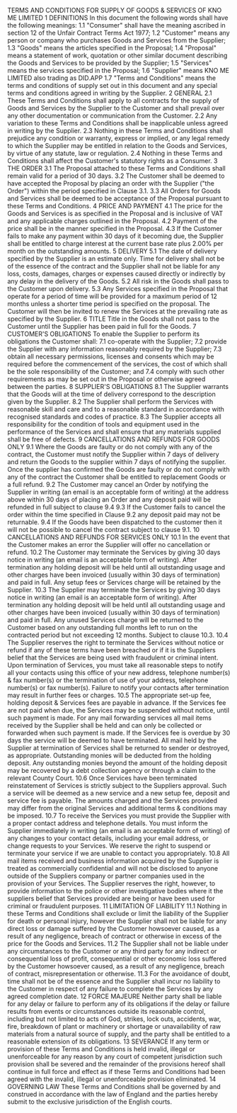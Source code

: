 TERMS AND CONDITIONS
FOR SUPPLY OF GOODS & SERVICES
OF
KNO ME LIMITED
1 DEFINITIONS
In this document the following words shall have the following meanings:
1.1 "Consumer" shall have the meaning ascribed in section 12 of the Unfair Contract Terms Act
1977;
1.2 "Customer" means any person or company who purchases Goods and Services from the
Supplier;
1.3 "Goods" means the articles specified in the Proposal;
1.4 "Proposal" means a statement of work, quotation or other similar document describing the
Goods and Services to be provided by the Supplier;
1.5 "Services" means the services specified in the Proposal;
1.6 "Supplier" means KNO ME LIMITED also trading as DID.APP
1.7 "Terms and Conditions" means the terms and conditions of supply set out in this document
and any special terms and conditions agreed in writing by the Supplier.
2 GENERAL
2.1 These Terms and Conditions shall apply to all contracts for the supply of Goods and Services
by the Supplier to the Customer and shall prevail over any other documentation or
communication from the Customer.
2.2 Any variation to these Terms and Conditions shall be inapplicable unless agreed in writing by
the Supplier.
2.3 Nothing in these Terms and Conditions shall prejudice any condition or warranty, express or
implied, or any legal remedy to which the Supplier may be entitled in relation to the Goods
and Services, by virtue of any statute, law or regulation.
2.4 Nothing in these Terms and Conditions shall affect the Customer's statutory rights as a
Consumer.
3 THE ORDER
3.1 The Proposal attached to these Terms and Conditions shall remain valid for a period of 30
days.
3.2 The Customer shall be deemed to have accepted the Proposal by placing an order with the
Supplier ("the Order") within the period specified in Clause 3.1.
3.3 All Orders for Goods and Services shall be deemed to be acceptance of the Proposal
pursuant to these Terms and Conditions.
4 PRICE AND PAYMENT 
4.1 The price for the Goods and Services is as specified in the Proposal and is inclusive of VAT
and any applicable charges outlined in the Proposal.
4.2 Payment of the price shall be in the manner specified in the Proposal.
4.3 If the Customer fails to make any payment within 30 days of it becoming due, the Supplier
shall be entitled to charge interest at the current base rate plus 2.00% per month on the
outstanding amounts.
5 DELIVERY
5.1 The date of delivery specified by the Supplier is an estimate only. Time for delivery shall not
be of the essence of the contract and the Supplier shall not be liable for any loss, costs,
damages, charges or expenses caused directly or indirectly by any delay in the delivery of the
Goods.
5.2 All risk in the Goods shall pass to the Customer upon delivery.
5.3 Any Services specified in the Proposal that operate for a period of time will be provided for a
maximum period of 12 months unless a shorter time period is specified on the proposal. The
Customer will then be invited to renew the Services at the prevailing rate as specified by the
Supplier.
6 TITLE
Title in the Goods shall not pass to the Customer until the Supplier has been paid in full for
the Goods.
7 CUSTOMER'S OBLIGATIONS
To enable the Supplier to perform its obligations the Customer shall:
7.1 co-operate with the Supplier;
7.2 provide the Supplier with any information reasonably required by the Supplier;
7.3 obtain all necessary permissions, licenses and consents which may be required before the
commencement of the services, the cost of which shall be the sole responsibility of the
Customer; and
7.4 comply with such other requirements as may be set out in the Proposal or otherwise agreed
between the parties.
8 SUPPLIER'S OBLIGATIONS
8.1 The Supplier warrants that the Goods will at the time of delivery correspond to the description
given by the Supplier.
8.2 The Supplier shall perform the Services with reasonable skill and care and to a reasonable
standard in accordance with recognised standards and codes of practice.
8.3 The Supplier accepts all responsibility for the condition of tools and equipment used in the
performance of the Services and shall ensure that any materials supplied shall be free of
defects.
9 CANCELLATIONS AND REFUNDS FOR GOODS ONLY
9.1 Where the Goods are faulty or do not comply with any of the contract, the Customer must
notify the Supplier within 7 days of delivery and return the Goods to the supplier within 7 days
of notifying the supplier. Once the supplier has confirmed the Goods are faulty or do not 
comply with any of the contract the Customer shall be entitled to replacement Goods or a full
refund.
9.2 The Customer may cancel an Order by notifying the Supplier in writing (an email is an
acceptable form of writing) at the address above within 30 days of placing an Order and any
deposit paid will be refunded in full subject to clause 9.4
9.3 If the Customer fails to cancel the order within the time specified in Clause 9.2 any deposit
paid may not be returnable.
9.4 If the Goods have been dispatched to the customer then it will not be possible to cancel the
contract subject to clause 9.1.
10 CANCELLATIONS AND REFUNDS FOR SERVICES ONLY
10.1 In the event that the Customer makes an error the Supplier will offer no cancellation or refund.
10.2 The Customer may terminate the Services by giving 30 days notice in writing (an email is an
acceptable form of writing). After termination any holding deposit will be held until all
outstanding usage and other charges have been invoiced (usually within 30 days of
termination) and paid in full. Any setup fees or Services charge will be retained by the
Supplier.
10.3 The Supplier may terminate the Services by giving 30 days notice in writing (an email is an
acceptable form of writing). After termination any holding deposit will be held until all
outstanding usage and other charges have been invoiced (usually within 30 days of
termination) and paid in full. Any unused Services charge will be returned to the Customer
based on any outstanding full months left to run on the contracted period but not exceeding
12 months. Subject to clause 10.3.
10.4 The Supplier reserves the right to terminate the Services without notice or refund if any of
these terms have been breached or if it is the Suppliers belief that the Services are being
used with fraudulent or criminal intent. Upon termination of Services, you must take all
reasonable steps to notify all your contacts using this office of your new address, telephone
number(s) & fax number(s) or the termination of use of your address, telephone number(s) or
fax number(s). Failure to notify your contacts after termination may result in further fees or
charges.
10.5 The appropriate set-up fee, holding deposit & Services fees are payable in advance. If the
Services fee are not paid when due, the Services may be suspended without notice, until
such payment is made. For any mail forwarding services all mail items received by the
Supplier shall be held and can only be collected or forwarded when such payment is made. If
the Services fee is overdue by 30 days the service will be deemed to have terminated. All
mail held by the Supplier at termination of Services shall be returned to sender or destroyed,
as appropriate. Outstanding monies will be deducted from the holding deposit. Any
outstanding monies beyond the amount of the holding deposit may be recovered by a debt
collection agency or through a claim to the relevant County Court.
10.6 Once Services have been terminated reinstatement of Services is strictly subject to the
Suppliers approval. Such a service will be deemed as a new service and a new setup fee,
deposit and service fee is payable. The amounts charged and the Services provided may
differ from the original Services and additional terms & conditions may be imposed.
10.7 To receive the Services you must provide the Supplier with a proper contact address and
telephone details. You must inform the Supplier immediately in writing (an email is an 
acceptable form of writing) of any changes to your contact details, including your email
address, or change requests to your Services. We reserve the right to suspend or terminate
your service if we are unable to contact you appropriately.
10.8 All mail items received and business information acquired by the Supplier is treated as
commercially confidential and will not be disclosed to anyone outside of the Suppliers
company or partner companies used in the provision of your Services. The Supplier reserves
the right, however, to provide information to the police or other investigative bodies where it
the suppliers belief that Services provided are being or have been used for criminal or
fraudulent purposes.
11 LIMITATION OF LIABILITY
11.1 Nothing in these Terms and Conditions shall exclude or limit the liability of the Supplier for
death or personal injury, however the Supplier shall not be liable for any direct loss or
damage suffered by the Customer howsoever caused, as a result of any negligence, breach
of contract or otherwise in excess of the price for the Goods and Services.
11.2 The Supplier shall not be liable under any circumstances to the Customer or any third party
for any indirect or consequential loss of profit, consequential or other economic loss suffered
by the Customer howsoever caused, as a result of any negligence, breach of contract,
misrepresentation or otherwise.
11.3 For the avoidance of doubt, time shall not be of the essence and the Supplier shall incur no
liability to the Customer in respect of any failure to complete the Services by any agreed
completion date.
12 FORCE MAJEURE
 Neither party shall be liable for any delay or failure to perform any of its obligations if the delay
or failure results from events or circumstances outside its reasonable control, including but
not limited to acts of God, strikes, lock outs, accidents, war, fire, breakdown of plant or
machinery or shortage or unavailability of raw materials from a natural source of supply, and
the party shall be entitled to a reasonable extension of its obligations.
13 SEVERANCE
If any term or provision of these Terms and Conditions is held invalid, illegal or unenforceable
for any reason by any court of competent jurisdiction such provision shall be severed and the
remainder of the provisions hereof shall continue in full force and effect as if these Terms and
Conditions had been agreed with the invalid, illegal or unenforceable provision eliminated.
14 GOVERNING LAW
These Terms and Conditions shall be governed by and construed in accordance with the law
of England and the parties hereby submit to the exclusive jurisdiction of the English courts. 
